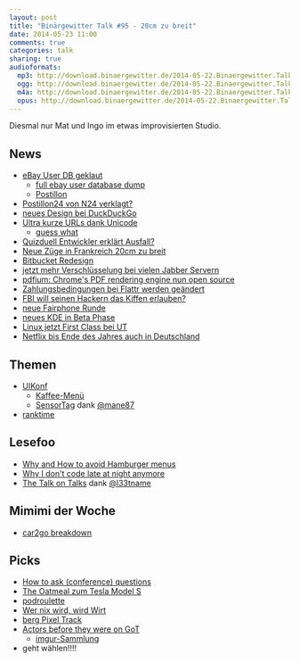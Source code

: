 ```yaml
---
layout: post
title: "Binärgewitter Talk #95 - 20cm zu breit"
date: 2014-05-23 11:00
comments: true
categories: talk
sharing: true
audioformats:
  mp3: http://download.binaergewitter.de/2014-05-22.Binaergewitter.Talk.95.mp3
  ogg: http://download.binaergewitter.de/2014-05-22.Binaergewitter.Talk.95.ogg
  m4a: http://download.binaergewitter.de/2014-05-22.Binaergewitter.Talk.95.m4a
  opus: http://download.binaergewitter.de/2014-05-22.Binaergewitter.Talk.95.opus
---
```

Diesmal nur Mat und Ingo im etwas improvisierten Studio.

## News
- [eBay User DB geklaut](http://www.heise.de/newsticker/meldung/Angriff-auf-eBay-Datenbank-Nutzer-sollen-Passwort-aendern-2195127.html)
    * [full ebay user database dump](http://pastebin.com/vmvjGw3N)
    * [Postillon](http://www.der-postillon.com/2014/05/top-zustand-gerne-wieder-hacker.html)
- [Postillon24 von N24 verklagt?](https://www.youtube.com/watch?v=1f-lbizqvIg&list=UUIIVvAp6DP3a2MmoIuIjvQA)
- [neues Design bei DuckDuckGo](http://www.heise.de/newsticker/meldung/DuckDuckGo-Suchmaschine-mit-neuem-Design-2194466.html)
- [Ultra kurze URLs dank Unicode](http://9m.no/)
    * [guess what](http://9m.no/%E4%BC%AA%EB%AA%A2)
- [Quizduell Entwickler erklärt Ausfall?](http://www.grandcentrix.net/2014/05/20/blog/news/quizduell-im-ersten-fragen-und-antworten-zur-technik/)
- [Neue Züge in Frankreich 20cm zu breit](http://www.sueddeutsche.de/auto/franzoesische-zuege-zu-breit-fuer-bahnsteige-problem-ein-bisschen-zu-spaet-entdeckt-1.1970982)
- [Bitbucket Redesign](http://blog.bitbucket.org/2014/05/20/introducing-the-new-fluid-width-bitbucket/)
- [jetzt mehr Verschlüsselung bei vielen Jabber Servern](http://www.heise.de/newsticker/meldung/Startschuss-fuer-Chat-Verschluesselung-bei-XMPP-Jabber-2193419.html)
- [pdfium: Chrome's PDF rendering engine nun open source](https://code.google.com/p/pdfium/)
- [Zahlungsbedingungen bei Flattr werden geändert](http://blog.flattr.net/2014/05/time-for-change-payments/)
- [FBI will seinen Hackern das Kiffen erlauben?](http://www.golem.de/news/cyberspionage-fbi-will-fuer-seine-hacker-das-strikte-kiffer-verbot-aufheben-1405-106631.html)
- [neue Fairphone Runde](https://www.fairphone.com/)
- [neues KDE in Beta Phase](http://kde.org/announcements/announce-plasma-next-beta1.php)
- [Linux jetzt First Class bei UT](https://www.unrealengine.com/blog/unreal-engine-4-and-linux)
- [Netflix bis Ende des Jahres auch in Deutschland](http://www.heise.de/newsticker/meldung/Online-Videodienst-Netflix-startet-in-Deutschland-2194383.html)

## Themen
- [UIKonf](http://uikonf.com/)
    * [Kaffee-Menü](https://twitter.com/ranterle/status/466505499119460352)
    * [SensorTag](http://www.ti.com/ww/en/wireless_connectivity/sensortag/index.shtml?DCMP=sensortag&HQS=sensortag-bn) dank [@mane87](https://twitter.com/mane87)
- [ranktime](http://rankti.me)

## Lesefoo
- [Why and How to avoid Hamburger menus](http://lmjabreu.com/post/why-and-how-to-avoid-hamburger-menus/)
- [Why I don't code late at night anymore](http://inessential.com/2014/05/16/why_i_dont_code_late_at_night_anymore)
- [The Talk on Talks](http://zachholman.com/talk/the-talk-on-talks/) dank [@l33tname](https://twitter.com/l33tname)

## Mimimi der Woche
- [car2go breakdown](http://www.heise.de/newsticker/meldung/Carsharing-Weltweiter-Netzausfall-bei-car2go-2192269.html)

## Picks
- [How to ask (conference) questions](https://twitter.com/steipete/status/466506237106864128)
- [The Oatmeal zum Tesla Model S](http://theoatmeal.com/comics/tesla_model_s)
- [podroulette](http://podroulette.com/)
- [Wer nix wird, wird Wirt](http://www.mallorcazeitung.es/lokales/2014/05/15/fruherer-npd-chef-versucht-wirt/31414.html)
- [berg Pixel Track](http://blog.bergcloud.com/2014/05/20/pixel-track/)
- [Actors before they were on GoT](https://www.youtube.com/watch?v=rct8l4_ezJs)
    * [imgur-Sammlung](http://imgur.com/o48UBeb)
- geht wählen!!!!

